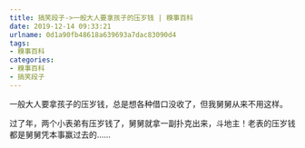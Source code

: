 ```yaml
---
title: 搞笑段子->一般大人要拿孩子的压岁钱 | 糗事百科
date: 2019-12-14 09:33:21
urlname: 0d1a90fb48618a639693a7dac83090d4
tags: 
- 糗事百科
categories:
- 糗事百科
- 搞笑段子
---
```

一般大人要拿孩子的压岁钱，总是想各种借口没收了，但我舅舅从来不用这样。

过了年，两个小表弟有压岁钱了，舅舅就拿一副扑克出来，斗地主！老表的压岁钱都是舅舅凭本事赢过去的……


